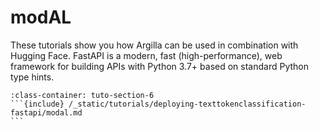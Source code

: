 # modAL

These tutorials show you how Argilla can be used in combination with Hugging Face.
FastAPI is a modern, fast (high-performance), web framework for building APIs with Python 3.7+ based on standard Python type hints.

````{grid} 1 1 2 2
:class-container: tuto-section-6
```{include} /_static/tutorials/deploying-texttokenclassification-fastapi/modal.md
```
````

<!-- ```{toctree}
:maxdepth: 1
:hidden:

deploying-texttokenclassification-fastapi.ipynb
``` -->
